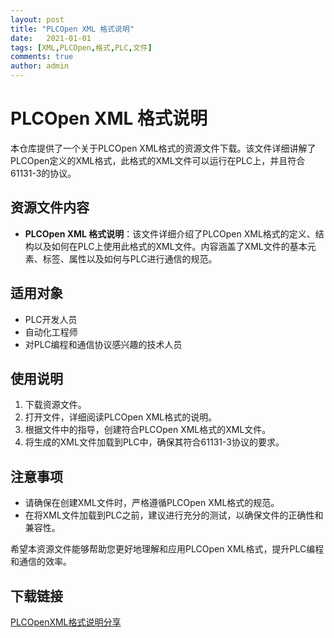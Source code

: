 ```yaml
---
layout: post
title: "PLCOpen XML 格式说明"
date:   2021-01-01
tags: [XML,PLCOpen,格式,PLC,文件]
comments: true
author: admin
---
```

# PLCOpen XML 格式说明

本仓库提供了一个关于PLCOpen XML格式的资源文件下载。该文件详细讲解了PLCOpen定义的XML格式，此格式的XML文件可以运行在PLC上，并且符合61131-3的协议。

## 资源文件内容

- **PLCOpen XML 格式说明**：该文件详细介绍了PLCOpen XML格式的定义、结构以及如何在PLC上使用此格式的XML文件。内容涵盖了XML文件的基本元素、标签、属性以及如何与PLC进行通信的规范。

## 适用对象

- PLC开发人员
- 自动化工程师
- 对PLC编程和通信协议感兴趣的技术人员

## 使用说明

1. 下载资源文件。
2. 打开文件，详细阅读PLCOpen XML格式的说明。
3. 根据文件中的指导，创建符合PLCOpen XML格式的XML文件。
4. 将生成的XML文件加载到PLC中，确保其符合61131-3协议的要求。

## 注意事项

- 请确保在创建XML文件时，严格遵循PLCOpen XML格式的规范。
- 在将XML文件加载到PLC之前，建议进行充分的测试，以确保文件的正确性和兼容性。

希望本资源文件能够帮助您更好地理解和应用PLCOpen XML格式，提升PLC编程和通信的效率。

## 下载链接

[PLCOpenXML格式说明分享](https://pan.quark.cn/s/67c0171b34b3)